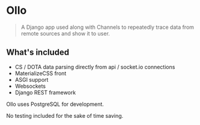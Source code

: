 # Ollo
> A Django app used along with Channels to repeatedly
> trace data from remote sources and show it to user.

## What's included

- CS / DOTA data parsing directly from api / socket.io connections
- MaterializeCSS front
- ASGI support
- Websockets
- Django REST framework

Ollo uses PostgreSQL for development.

No testing included for the sake of time saving.

